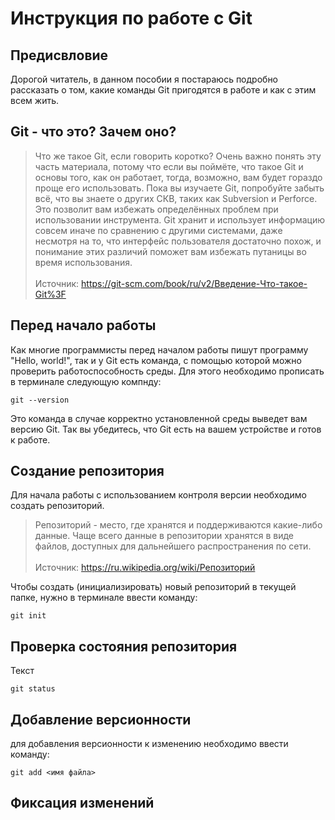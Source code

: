 # Инструкция по работе с Git


## Предисвловие

Дорогой читатель, в данном пособии я постараюсь подробно рассказать о том, какие команды Git пригодятся в работе и как с этим всем жить.

## Git - что это? Зачем оно?

>Что же такое Git, если говорить коротко? Очень важно понять эту часть материала, потому что если вы поймёте, что такое Git и основы того, как он работает, тогда, возможно, вам будет гораздо проще его использовать. Пока вы изучаете Git, попробуйте забыть всё, что вы знаете о других СКВ, таких как Subversion и Perforce. Это позволит вам избежать определённых проблем при использовании инструмента. Git хранит и использует информацию совсем иначе по сравнению с другими системами, даже несмотря на то, что интерфейс пользователя достаточно похож, и понимание этих различий поможет вам избежать путаницы во время использования.</br></br>Источник: https://git-scm.com/book/ru/v2/Введение-Что-такое-Git%3F

## Перед начало работы

Как многие программисты перед началом работы пишут программу "Hello, world!", так и у Git есть команда, с помощью которой можно проверить работоспособность среды. Для этого необходимо прописать в терминале следующую компнду:

    git --version

Это команда в случае корректно установленной среды выведет вам версию Git. Так вы убедитесь, что Git есть на вашем устройстве и готов к работе.

## Создание репозитория

Для начала работы с использованием контроля версии необходимо создать репозиторий.

>Репозиторий - место, где хранятся и поддерживаются какие-либо данные. Чаще всего данные в репозитории хранятся в виде файлов, доступных для дальнейшего распространения по сети.</br></br>Источник: https://ru.wikipedia.org/wiki/Репозиторий

Чтобы создать (инициализировать) новый репозиторий в текущей папке, нужно в терминале ввести команду:

    git init

## Проверка состояния репозитория

Текст
    
    git status

## Добавление версионности

для добавления версионности к изменению необходимо ввести команду:

    git add <имя файла>

## Фиксация изменений

